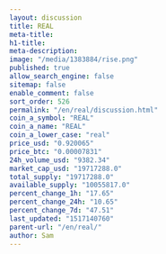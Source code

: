 ```yaml
---
layout: discussion
title: REAL
meta-title: 
h1-title: 
meta-description: 
image: "/media/1383884/rise.png"
published: true
allow_search_engine: false
sitemap: false
enable_comment: false
sort_order: 526
permalink: "/en/real/discussion.html"
coin_a_symbol: "REAL"
coin_a_name: "REAL"
coin_a_lower_case: "real"
price_usd: "0.920065"
price_btc: "0.00007831"
24h_volume_usd: "9382.34"
market_cap_usd: "19717288.0"
total_supply: "19717288.0"
available_supply: "10055817.0"
percent_change_1h: "17.65"
percent_change_24h: "10.65"
percent_change_7d: "47.51"
last_updated: "1517140760"
parent-url: "/en/real/"
author: Sam
---
```


